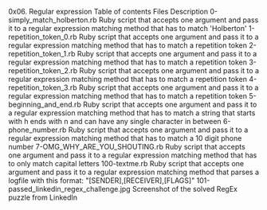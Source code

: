 0x06. Regular expression
Table of contents
Files 	Description
0-simply_match_holberton.rb 	Ruby script that accepts one argument and pass it to a regular expression matching method that has to match 'Holberton'
1-repetition_token_0.rb 	Ruby script that accepts one argument and pass it to a regular expression matching method that has to match a repetition token
2-repetition_token_1.rb 	Ruby script that accepts one argument and pass it to a regular expression matching method that has to match a repetition token
3-repetition_token_2.rb 	Ruby script that accepts one argument and pass it to a regular expression matching method that has to match a repetition token
4-repetition_token_3.rb 	Ruby script that accepts one argument and pass it to a regular expression matching method that has to match a repetition token
5-beginning_and_end.rb 	Ruby script that accepts one argument and pass it to a regular expression matching method that has to match a string that starts with h ends with n and can have any single character in between
6-phone_number.rb 	Ruby script that accepts one argument and pass it to a regular expression matching method that has to match a 10 digit phone number
7-OMG_WHY_ARE_YOU_SHOUTING.rb 	Ruby script that accepts one argument and pass it to a regular expression matching method that has to only match capital letters
100-textme.rb 	Ruby script that accepts one argument and pass it to a regular expression matching method that parses a logfile with this format: "[SENDER],[RECEIVER],[FLAGS]"
101-passed_linkedin_regex_challenge.jpg 	Screenshot of the solved RegEx puzzle from LinkedIn
